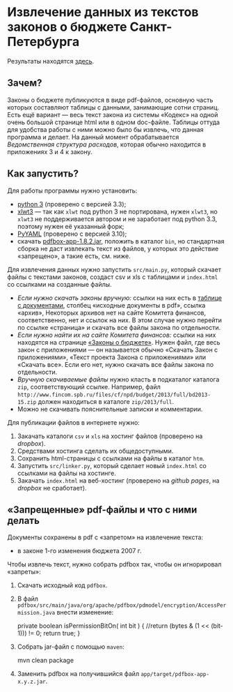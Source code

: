 Извлечение данных из текстов законов о бюджете Санкт-Петербурга
===============================================================

Результаты находятся [здесь](http://antonkhorev.github.io/BudgetSpb/).

Зачем?
------

Законы о бюджете публикуются в виде pdf-файлов, основную часть которых составляют таблицы с данными, занимающие сотни страниц.
Есть ещё вариант — весь текст закона из системы «Кодекс» на одной очень большой странице html или в одном doc-файле.
Таблицы оттуда для удобства работы с ними можно было бы извлечь, что данная программа и делает.
На данный момент обрабатывается *Ведомственная структура расходов*, которая обычно находится в приложениях 3 и 4 к закону.

Как запустить?
--------------

Для работы программы нужно установить:

- [python 3](http://www.python.org/) (проверено с версией 3.3);
- [xlwt3](https://bitbucket.org/luensdorf/xlwt3) — так как `xlwt` под python 3 не портирована, нужен `xlwt3`,
  но `xlwt3` не поддерживается автором и не заработает под python 3.3, поэтому нужен её указанный форк;
- [PyYAML](http://pyyaml.org/wiki/PyYAML) (проверено с версией 3.10);
- скачать [pdfbox-app-1.8.2.jar](http://pdfbox.apache.org/downloads.html), положить в каталог `bin`,
  но стандартная сборка не даст извлекать текст из файлов, у которых это действие «запрещено», а такие есть, см. ниже.

Для извлечения данных нужно запустить `src/main.py`, который скачает файлы с текстами законов, создаст csv и xls с таблицами и `index.html` со ссылками на созданные файлы.

- *Если нужно скачать законы вручную:*
  ссылки на них есть в [таблице с документами](http://antonkhorev.github.io/BudgetSpb/), столбец «исходные документы в pdf», ссылка «архив»,
  Некоторых архивов нет на сайте Комитета финансов, соответственно, нет и ссылок на них.
  В этом случае нужно перейти по ссылке «страница» и скачать все файлы закона по отдельности.
- *Если нужно найти их на сайте Комитета финансов:*
  ссылки на них находятся на странице [«Законы о бюджете»](http://www.fincom.spb.ru/comfin/budjet/laws.htm).
  Нужен файл, где весь закон с приложениями — он называется обычно «Скачать Закон с приложениями», «Текст проекта Закона с приложениями» или «Скачать все».
  Если его нет, нужно скачать все файлы закона по отдельности.
- *Вручную скачиваемые файлы* нужно класть в подкаталог каталога `zip`, соответствующий ссылке.
  Например, файл `http://www.fincom.spb.ru/files/cf/npd/budget/2013/full/bd2013-15.zip` должен находиться в каталоге `zip/2013/full`.
- Можно не скачивать пояснительные записки и комментарии.

Для публикации файлов в интернете нужно:

1. Закачать каталоги `csv` и `xls` на хостинг файлов (проверено на *dropbox*).
2. Средствами хостинга сделать их общедоступными.
3. Сохранить html-страницы с ссылками на файлы в каталог `htm`.
4. Запустить `src/linker.py`, который сделает новый `index.html` со ссылками на файлы на хостинге.
5. Закачать `index.html` на веб-хостинг (проверено на *github pages*, на *dropbox* не сработает).

«Запрещенные» pdf-файлы и что с ними делать
-------------------------------------------

Документы сохранены в pdf с «запретом» на извлечение текста:

- в законе 1-го изменения бюджета 2007 г.

Чтобы извлечь текст, нужно собрать pdfbox так, чтобы он игнорировал «запреты»:

1. Скачать исходный код `pdfbox`.
2. В файл `pdfbox/src/main/java/org/apache/pdfbox/pdmodel/encryption/AccessPermission.java` внести изменение:

    private boolean isPermissionBitOn( int bit )
    {
        //return (bytes & (1 << (bit-1))) != 0;
	return true;
    }

3. Собрать jar-файл с помощью `maven`:

    mvn clean package

4. Заменить pdfbox на получившийся файл `app/target/pdfbox-app-x.y.z.jar`.

